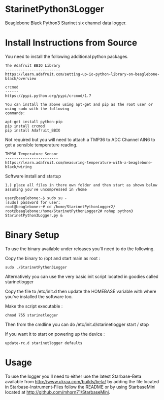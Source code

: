 StarinetPython3Logger
=====================

Beaglebone Black Python3 Starinet six channel data logger. 

Install Instructions from Source
================================

You need to install the following additional python packages.

    The Adafruit BBIO Library 
    -------------------------
    https://learn.adafruit.com/setting-up-io-python-library-on-beaglebone-black/overview

    crcmod
    ------
    https://pypi.python.org/pypi/crcmod/1.7

    You can install the above using apt-get and pip as the root user or using sudo with the following
    commands:

    apt-get install python-pip
    pip install crcmod
    pip install Adafruit_BBIO



Not required but you will need to attach a TMP36 to ADC Channel AIN6 to get a sensible temperature reading.

    TMP36 Temperature Sensor
    ------------------------
    https://learn.adafruit.com/measuring-temperature-with-a-beaglebone-black/wiring

Software install and startup

    1.) place all files in there own folder and then start as shown below assuming you've uncompressed in /home

    user@beaglebone:~$ sudo su -                   
    [sudo] password for user: 
    root@beaglebone:~# cd /home/StarinetPythonLogger2/
    root@beaglebone:/home/StarinetPythonLogger2# nohup python3 StarinetPython3Logger.py &

Binary Setup
============

To use the binary available under releases you'll need to do the following. 

Copy the binary to /opt and start main as root :

    sudo ./StarinetPython3Logger

Alternatively you can use the very basic init script located in goodies called starinetlogger

Copy the file to /etc/init.d then update the HOMEBASE variable with where you've installed the software too.

Make the script executable :

    chmod 755 starinetlogger

Then from the cmdline you can do /etc/init.d/starinetlogger start / stop

If you want it to start on powering up the device :

    update-rc.d starinetlogger defaults
    
Usage
=====
    
To use the logger you'll need to either use the latest Starbase-Beta available from http://www.ukraa.com/builds/beta/
by adding the file located in Starbase-Instrument-Files follow the README or by using StarbaseMini located at
http://github.com/mhorn71/StarbaseMini.